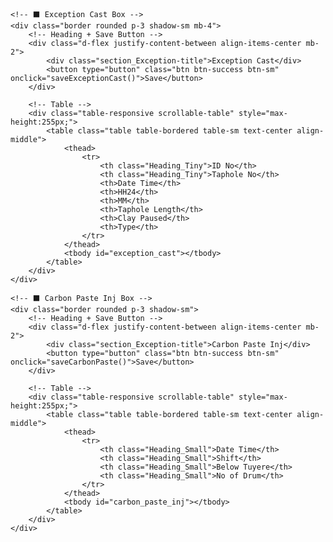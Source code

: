 <div class="col-md-5">

    <!-- ⬛ Exception Cast Box -->
    <div class="border rounded p-3 shadow-sm mb-4">
        <!-- Heading + Save Button -->
        <div class="d-flex justify-content-between align-items-center mb-2">
            <div class="section_Exception-title">Exception Cast</div>
            <button type="button" class="btn btn-success btn-sm" onclick="saveExceptionCast()">Save</button>
        </div>

        <!-- Table -->
        <div class="table-responsive scrollable-table" style="max-height:255px;">
            <table class="table table-bordered table-sm text-center align-middle">
                <thead>
                    <tr>
                        <th class="Heading_Tiny">ID No</th>
                        <th class="Heading_Tiny">Taphole No</th>
                        <th>Date Time</th>
                        <th>HH24</th>
                        <th>MM</th>
                        <th>Taphole Length</th>
                        <th>Clay Paused</th>
                        <th>Type</th>
                    </tr>
                </thead>
                <tbody id="exception_cast"></tbody>
            </table>
        </div>
    </div>

    <!-- ⬛ Carbon Paste Inj Box -->
    <div class="border rounded p-3 shadow-sm">
        <!-- Heading + Save Button -->
        <div class="d-flex justify-content-between align-items-center mb-2">
            <div class="section_Exception-title">Carbon Paste Inj</div>
            <button type="button" class="btn btn-success btn-sm" onclick="saveCarbonPaste()">Save</button>
        </div>

        <!-- Table -->
        <div class="table-responsive scrollable-table" style="max-height:255px;">
            <table class="table table-bordered table-sm text-center align-middle">
                <thead>
                    <tr>
                        <th class="Heading_Small">Date Time</th>
                        <th class="Heading_Small">Shift</th>
                        <th class="Heading_Small">Below Tuyere</th>
                        <th class="Heading_Small">No of Drum</th>
                    </tr>
                </thead>
                <tbody id="carbon_paste_inj"></tbody>
            </table>
        </div>
    </div>

</div>

